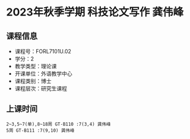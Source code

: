 # 2023年秋季学期 科技论文写作 龚伟峰






## 课程信息

- 课程号：FORL7101U.02
- 学分：2
- 教学类型：理论课
- 开课单位：外语教学中心
- 课程类别：博士
- 课程层次：研究生课程

## 上课时间

```
2~3,5~7(单),8~18周 GT-B110 :7(3,4) 龚伟峰
5周 GT-B111 :7(9,10) 龚伟峰
```

